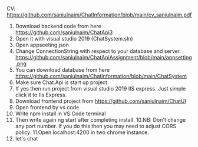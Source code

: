CV: https://github.com/saniulnaim/ChatInformation/blob/main/cv_saniulnaim.pdf

1. Download backend code from here https://github.com/saniulnaim/ChatApi3 
2. Open it with visual studio 2019 (ChatSystem.sln)
3. Open appseeting.json
4. Change ConnectionString with respect to your database and server.
https://github.com/saniulnaim/ChatApiAssignment/blob/main/appsetting.png
5. You can download database from here https://github.com/saniulnaim/ChatInformation/blob/main/ChatSystem
6. Make sure Chat.Api is start up project.
6. If yes then run project from visual studio 2019 IIS express. Just simple click it to IIs Express.
7. Download frontend project from https://github.com/saniulnaim/ChatUI
7. Open frontend by vs code
8. Write npm install in VS Code terminal
9. Then write again ng start after completing install.
10.NB: Don't change any port number. If you do this then you may need to adjust CORS policy.
11.Open localhost:4200 in two chrome instance.
12. let's chat
